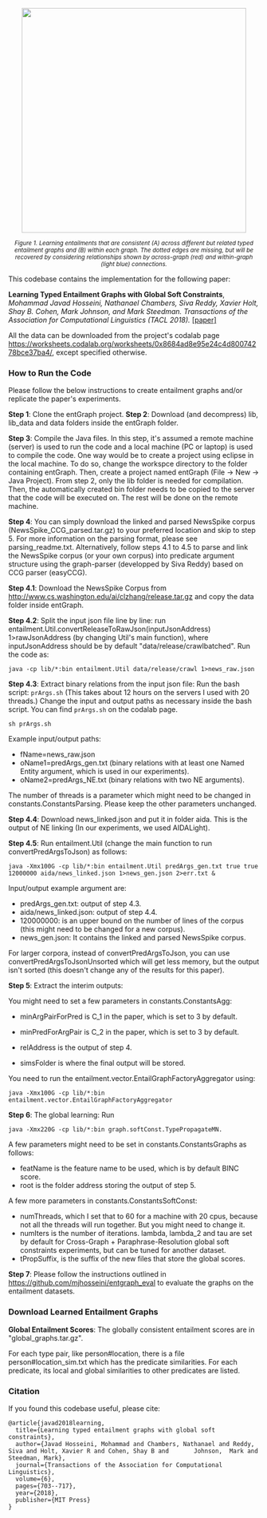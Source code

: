 <div class=figure>
  <p align="center"><img src="https://homepages.inf.ed.ac.uk/s1583634/paper_images/toy_tacl2018.png"
    width="450" height=auto></p>
  <p align="center"><small><i>Figure 1. Learning entailments that are consistent (A) across different but related typed entailment graphs and (B) within each graph. The dotted edges are missing, but will be recovered by considering relationships shown by across-graph (red) and within-graph (light blue) connections.</i></small></p>
</div>

This codebase contains the implementation for the following paper:

**Learning Typed Entailment Graphs with Global Soft Constraints**, *Mohammad Javad Hosseini, Nathanael Chambers, Siva Reddy, Xavier Holt, Shay B. Cohen, Mark Johnson, and Mark Steedman. Transactions of the Association for Computational Linguistics (TACL 2018).* [[paper]](https://www.mitpressjournals.org/doi/pdfplus/10.1162/tacl_a_00250)

All the data can be downloaded from the project's codalab page https://worksheets.codalab.org/worksheets/0x8684ad8e95e24c4d80074278bce37ba4/, except specified otherwise.


### How to Run the Code

Please follow the below instructions to create entailment graphs and/or replicate the paper's experiments.


**Step 1**: Clone the entGraph project.
**Step 2**: Download (and decompress) lib, lib_data and data folders inside the entGraph folder.

**Step 3**: Compile the Java files. In this step, it's assumed a remote machine (server) is used to run the code and a local machine (PC or laptop) is used to compile the code. One way would be to create a project using eclipse in the local machine. To do so, change the workspce directory to the folder containing entGraph. Then, create a project named entGraph (File -> New -> Java Project). From step 2, only the lib folder is needed for compilation. Then, the automatically created bin folder needs to be copied to the server that the code will be executed on. The rest will be done on the remote machine.

**Step 4**: You can simply download the linked and parsed NewsSpike corpus (NewsSpike_CCG_parsed.tar.gz) to your preferred location and skip to step 5. For more information on the parsing format, please see parsing_readme.txt. Alternatively, follow steps 4.1 to 4.5 to parse and link the NewsSpike corpus (or your own corpus) into predicate argument structure using the graph-parser (developped by Siva Reddy) based on CCG parser (easyCCG).

**Step 4.1**: Download the NewsSpike Corpus from http://www.cs.washington.edu/ai/clzhang/release.tar.gz and copy the data folder inside entGraph.
   
**Step 4.2**: Split the input json file line by line: run entailment.Util.convertReleaseToRawJson(inputJsonAddress) 1>rawJsonAddress (by changing Util's main function), where inputJsonAddress should be by default "data/release/crawlbatched". Run the code as:

    java -cp lib/*:bin entailment.Util data/release/crawl 1>news_raw.json

**Step 4.3**: Extract binary relations from the input json file: Run the bash script: `prArgs.sh` (This takes about 12 hours on the servers I used with 20 threads.) Change the input and output paths as necessary inside the bash script. You can find `prArgs.sh` on the codalab page.

    sh prArgs.sh
    
Example input/output paths:

* fName=news_raw.json
* oName1=predArgs_gen.txt (binary relations with at least one Named Entity argument, which is used in our experiments).
* oName2=predArgs_NE.txt (binary relations with two NE arguments).


The number of threads is a parameter which might need to be changed in constants.ConstantsParsing. Please keep the other parameters unchanged.


**Step 4.4**: Download news_linked.json and put it in folder aida. This is the output of NE linking (In our experiments, we used AIDALight).

**Step 4.5**: Run entailment.Util (change the main function to run convertPredArgsToJson) as follows: 

    java -Xmx100G -cp lib/*:bin entailment.Util predArgs_gen.txt true true 12000000 aida/news_linked.json 1>news_gen.json 2>err.txt &

Input/output example argument are:

* predArgs_gen.txt: output of step 4.3.
* aida/news_linked.json: output of step 4.4.
* 120000000: is an upper bound on the number of lines of the corpus (this might need to be changed for a new corpus).     
* news_gen.json: It contains the linked and parsed NewsSpike corpus.

For larger corpora, instead of convertPredArgsToJson, you can use convertPredArgsToJsonUnsorted which will get less memory, but the output isn't sorted (this doesn't change any of the results for this paper).

**Step 5**: Extract the interim outputs:

You might need to set a few parameters in constants.ConstantsAgg:

* minArgPairForPred is C_1 in the paper, which is set to 3 by default.

* minPredForArgPair is C_2 in the paper, which is set to 3 by default.

* relAddress is the output of step 4.

* simsFolder is where the final output will be stored.

You need to run the entailment.vector.EntailGraphFactoryAggregator using:

    java -Xmx100G -cp lib/*:bin entailment.vector.EntailGraphFactoryAggregator

**Step 6**: The global learning: Run

    java -Xmx220G -cp lib/*:bin graph.softConst.TypePropagateMN.

A few parameters might need to be set in constants.ConstantsGraphs as follows:

* featName is the feature name to be used, which is by default BINC score.
* root is the folder address storing the output of step 5.

A few more parameters in constants.ConstantsSoftConst:

* numThreads, which I set that to 60 for a machine with 20 cpus, because not all the threads will run together. But you might need to change it.
* numIters is the number of iterations. lambda, lambda_2 and tau are set by default for Cross-Graph + Paraphrase-Resolution global soft constraints experiments, but can be tuned for another dataset.
* tPropSuffix, is the suffix of the new files that store the global scores.
  
**Step 7**: Please follow the instructions outlined in https://github.com/mjhosseini/entgraph_eval to evaluate the graphs on the entailment datasets.
  


### Download Learned Entailment Graphs

**Global Entailment Scores**: The globally consistent entailment scores are in "global_graphs.tar.gz".

For each type pair, like person#location, there is a file person#location_sim.txt which has the predicate similarities. For each predicate, its local and global similarities to other predicates are listed.



### Citation

If you found this codebase useful, please cite:

    @article{javad2018learning,
      title={Learning typed entailment graphs with global soft constraints},
      author={Javad Hosseini, Mohammad and Chambers, Nathanael and Reddy, Siva and Holt, Xavier R and Cohen, Shay B and       Johnson,  Mark and Steedman, Mark},
      journal={Transactions of the Association for Computational Linguistics},
      volume={6},
      pages={703--717},
      year={2018},
      publisher={MIT Press}
    }


